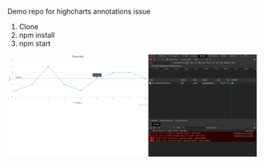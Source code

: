 Demo repo for highcharts annotations issue

1. Clone
2. npm install
3. npm start

![](screenshot.png)
